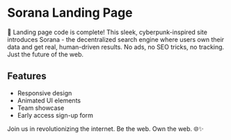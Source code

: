 # Sorana Landing Page

🚀 Landing page code is complete! This sleek, cyberpunk-inspired site introduces Sorana - the decentralized search engine where users own their data and get real, human-driven results. No ads, no SEO tricks, no tracking. Just the future of the web.

## Features

- Responsive design
- Animated UI elements
- Team showcase
- Early access sign-up form

Join us in revolutionizing the internet. Be the web. Own the web. 🌐✨
